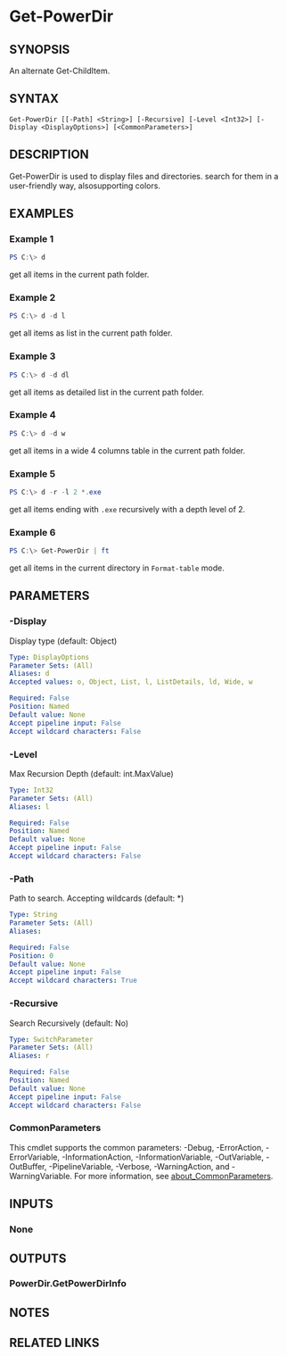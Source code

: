 ﻿---
external help file: PowerDir.dll-Help.xml
Module Name: PowerDir.GetPowerDir
online version:
schema: 2.0.0
---

# Get-PowerDir

## SYNOPSIS
An alternate Get-ChildItem.

## SYNTAX

```
Get-PowerDir [[-Path] <String>] [-Recursive] [-Level <Int32>] [-Display <DisplayOptions>] [<CommonParameters>]
```

## DESCRIPTION
Get-PowerDir is used to display files and directories.
search for them in a user-friendly way, alsosupporting colors.

## EXAMPLES

### Example 1
```powershell
PS C:\> d
```

get all items in the current path folder.

### Example 2
```powershell
PS C:\> d -d l
```

get all items as list in the current path folder.

### Example 3
```powershell
PS C:\> d -d dl
```

get all items as detailed list in the current path folder.

### Example 4
```powershell
PS C:\> d -d w
```

get all items in a wide 4 columns table in the current path folder.

### Example 5
```powershell
PS C:\> d -r -l 2 *.exe
```
get all items ending with `.exe` recursively with a depth level of 2.

### Example 6
```powershell
PS C:\> Get-PowerDir | ft
```
get all items in the current directory in `Format-table` mode.


## PARAMETERS

### -Display
Display type (default: Object)

```yaml
Type: DisplayOptions
Parameter Sets: (All)
Aliases: d
Accepted values: o, Object, List, l, ListDetails, ld, Wide, w

Required: False
Position: Named
Default value: None
Accept pipeline input: False
Accept wildcard characters: False
```

### -Level
Max Recursion Depth (default: int.MaxValue)

```yaml
Type: Int32
Parameter Sets: (All)
Aliases: l

Required: False
Position: Named
Default value: None
Accept pipeline input: False
Accept wildcard characters: False
```

### -Path
Path to search.
Accepting wildcards (default: *)

```yaml
Type: String
Parameter Sets: (All)
Aliases:

Required: False
Position: 0
Default value: None
Accept pipeline input: False
Accept wildcard characters: True
```

### -Recursive
Search Recursively (default: No)

```yaml
Type: SwitchParameter
Parameter Sets: (All)
Aliases: r

Required: False
Position: Named
Default value: None
Accept pipeline input: False
Accept wildcard characters: False
```

### CommonParameters
This cmdlet supports the common parameters: -Debug, -ErrorAction, -ErrorVariable, -InformationAction, -InformationVariable, -OutVariable, -OutBuffer, -PipelineVariable, -Verbose, -WarningAction, and -WarningVariable. For more information, see [about_CommonParameters](http://go.microsoft.com/fwlink/?LinkID=113216).

## INPUTS

### None

## OUTPUTS

### PowerDir.GetPowerDirInfo

## NOTES

## RELATED LINKS
